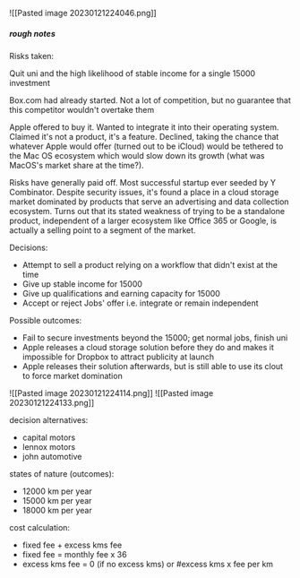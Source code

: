 ![[Pasted image 20230121224046.png]]

##### rough notes

Risks taken:

Quit uni and the high likelihood of stable income for a single 15000 investment

Box.com had already started. Not a lot of competition, but no guarantee that this competitor wouldn't overtake them

Apple offered to buy it. Wanted to integrate it into their operating system. Claimed it's not a product, it's a feature. Declined, taking the chance that whatever Apple would offer (turned out to be iCloud) would be tethered to the Mac OS ecosystem which would slow down its growth (what was MacOS's market share at the time?).

Risks have generally paid off. Most successful startup ever seeded by Y Combinator. Despite security issues, it's found a place in a cloud storage market dominated by products that serve an advertising and data collection ecosystem. Turns out that its stated weakness of trying to be a standalone product, independent of a larger ecosystem like Office 365 or Google, is actually a selling point to a segment of the market.

Decisions:

- Attempt to sell a product relying on a workflow that didn't exist at the time
- Give up stable income for 15000
- Give up qualifications and earning capacity for 15000
- Accept or reject Jobs' offer i.e. integrate or remain independent

Possible outcomes:
- Fail to secure investments beyond the 15000; get normal jobs, finish uni
- Apple releases a cloud storage solution before they do and makes it impossible for Dropbox to attract publicity at launch
- Apple releases their solution afterwards, but is still able to use its clout to force market domination



![[Pasted image 20230121224114.png]]
![[Pasted image 20230121224133.png]]

decision alternatives:
- capital motors
- lennox motors
- john automotive

states of nature (outcomes):
- 12000 km per year
- 15000 km per year
- 18000 km per year

cost calculation:
- fixed fee + excess kms fee
- fixed fee = monthly fee x 36
- excess kms fee = 0 (if no excess kms) or \#excess kms x fee per km

